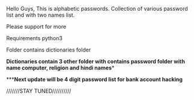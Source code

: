Hello Guys, This is alphabetic passwords. Collection of various password list and with two names list.

Please support for more


Requirements 
python3 

Folder contains dictionaries folder 

********Dictionaries contain 3 other folder with contains password folder with name computer, religion and hindi names*********


***********Next update will be 4 digit password list for bank account hacking********


///////STAY TUNED//////////
